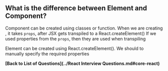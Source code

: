 ## What is the difference between Element and Component?

Component can be created using classes or function. When we are creating , it takes `props`, after JSX gets transpiled to a React.createElement()
If we used properties from the `props`, then they are used when transpiling

Element can be created using React.createElement(). We should to manually specify the required properties

**[Back to List of Questions](../React Interview Questions.md#core-react)**
